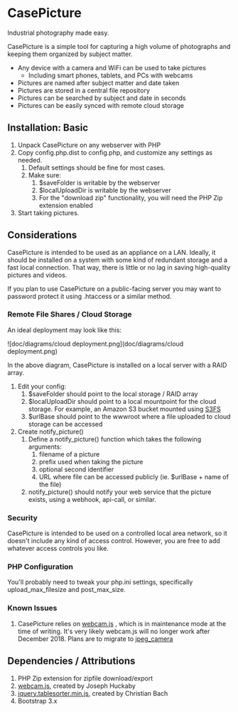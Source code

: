 # CasePicture

Industrial photography made easy.

CasePicture is a simple tool for capturing a high volume of photographs and keeping them organized by subject matter.

- Any device with a camera and WiFi can be used to take pictures
  - Including smart phones, tablets, and PCs with webcams
- Pictures are named after subject matter and date taken
- Pictures are stored in a central file repository
- Pictures can be searched by subject and date in seconds
- Pictures can be easily synced with remote cloud storage

## Installation: Basic

1. Unpack CasePicture on any webserver with PHP
2. Copy config.php.dist to config.php, and customize any settings as needed.
   1. Default settings should be fine for most cases.
   2. Make sure:
      1. $saveFolder is writable by the webserver
      2. $localUploadDir is writable by the webserver
      3. For the "download zip" functionality, you will need the PHP Zip extension enabled
3. Start taking pictures.

## Considerations

CasePicture is intended to be used as an appliance on a LAN. Ideally, it should be installed on a system with some kind of redundant storage and a fast local connection. That way, there is little or no lag in saving high-quality pictures and videos.

If you plan to use CasePicture on a public-facing server you may want to password protect it using .htaccess or a similar method.

### Remote File Shares / Cloud Storage

An ideal deployment may look like this:

![doc/diagrams/cloud deployment.png](doc/diagrams/cloud deployment.png)

In the above diagram, CasePicture is installed on a local server with a RAID array.

1. Edit your config:
   1. $saveFolder should point to the local storage / RAID array
   2. $localUploadDir should point to a local mountpoint for the cloud storage. For example, an Amazon S3 bucket mounted using [S3FS](https://github.com/s3fs-fuse/s3fs-fuse)
   3. $urlBase should point to the wwwroot where a file uploaded to cloud storage can be accessed
2. Create notify_picture()
   1. Define a notify_picture() function which takes the following arguments:
      1. filename of a picture
      2. prefix used when taking the picture
      3. optional second identifier
      4. URL where file can be accessed publicly (ie. $urlBase + name of the file)
   2. notify_picture() should notify your web service that the picture exists, using a webhook, api-call, or similar.

### Security

CasePicture is intended to be used on a controlled local area network, so it doesn't include any kind of access control. However, you are free to add whatever access controls you like.

### PHP Configuration

You'll probably need to tweak your php.ini settings, specifically upload_max_filesize and post_max_size.

### Known Issues

1. CasePicture relies on [webcam.js](https://github.com/jhuckaby/webcamjs) , which is in maintenance mode at the time of writing. It's very likely webcam.js will no longer work after December 2018. Plans are to migrate to [jpeg_camera](https://github.com/amw/jpeg_camera)

## Dependencies / Attributions

1. PHP Zip extension for zipfile download/export
2. [webcam.js](https://github.com/jhuckaby/webcamjs), created by Joseph Huckaby
3. [jquery.tablesorter.min.js](https://plugins.jquery.com/tablesorter/), created by Christian Bach
4. Bootstrap 3.x